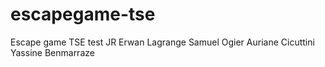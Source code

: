 # escapegame-tse
Escape game TSE
test JR
Erwan Lagrange
Samuel Ogier
Auriane Cicuttini
Yassine Benmarraze